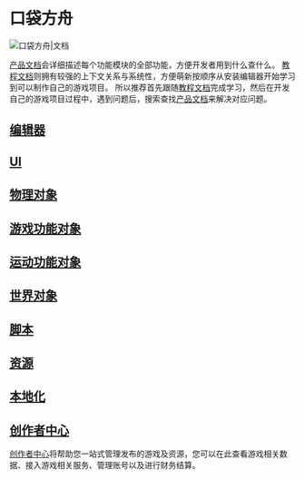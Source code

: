 # 口袋方舟

![口袋方舟|文档](https://cdn.233xyx.com/athena/online/11abdab01fbe43238aba9c969070fc43_89891044.webp)

[产品文档](https://docs.ark.online/)会详细描述每个功能模块的全部功能，方便开发者用到什么查什么。
[教程文档](https://learning.ark.online/)则拥有较强的上下文关系与系统性，方便萌新按顺序从安装编辑器开始学习到可以制作自己的游戏项目。
所以推荐首先跟随[教程文档](https://learning.ark.online/)完成学习，然后在开发自己的游戏项目过程中，遇到问题后，搜索查找[产品文档](https://docs.ark.online/)来解决对应问题。

## [编辑器](https://docs.ark.online/Editor/EditorWindowsOperation.html)

## [UI](https://docs.ark.online/UI/CreatingUserInterface(UI).html)

## [物理对象](https://docs.ark.online/Physics/PhysicalObject.html)

## [游戏功能对象](https://docs.ark.online/GameplayObjects/Four-wheeledVehicles.html)

## [运动功能对象](https://docs.ark.online/MotionControlObjects/ImpulseObject.html)

## [世界对象](https://docs.ark.online/MotionControlObjects/ImpulseObject.html)

## [脚本](https://docs.ark.online/Scripting/ScriptLifeCycle.html)

## [资源](https://docs.ark.online/Resource/ArtResources.html)

## [本地化](https://docs.ark.online/Localization/GameLanguageLocalization.html)

## [创作者中心](https://docs.ark.online/CreatorPortal/Publishing&Managing.html)
[创作者中心](https://portal.ark.online/#/admin/home)将帮助您一站式管理发布的游戏及资源，您可以在此查看游戏相关数据、接入游戏相关服务、管理账号以及进行财务结算。
